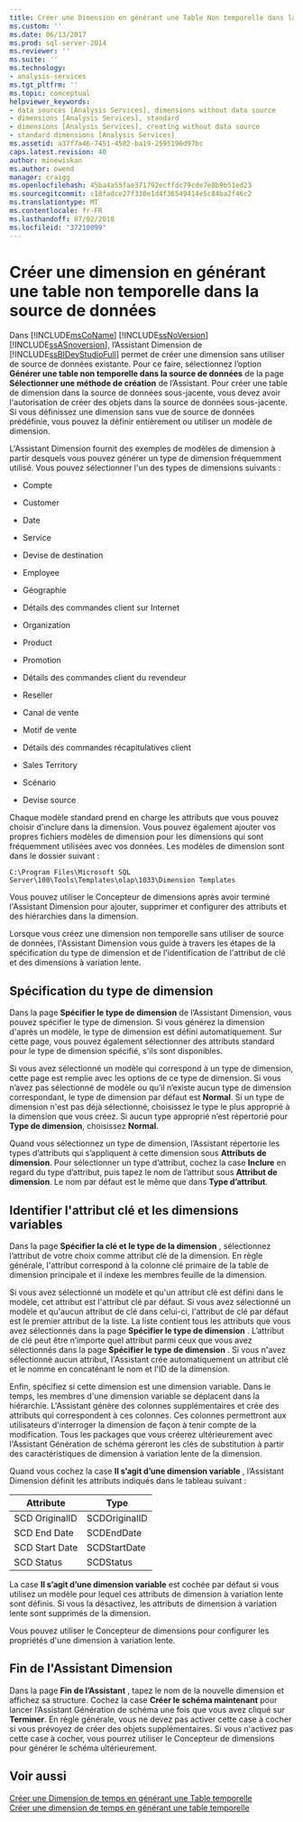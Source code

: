 ```yaml
---
title: Créer une Dimension en générant une Table Non temporelle dans la Source de données | Microsoft Docs
ms.custom: ''
ms.date: 06/13/2017
ms.prod: sql-server-2014
ms.reviewer: ''
ms.suite: ''
ms.technology:
- analysis-services
ms.tgt_pltfrm: ''
ms.topic: conceptual
helpviewer_keywords:
- data sources [Analysis Services], dimensions without data source
- dimensions [Analysis Services], standard
- dimensions [Analysis Services], creating without data source
- standard dimensions [Analysis Services]
ms.assetid: a37f7a46-7451-4582-ba19-2595196d97bc
caps.latest.revision: 40
author: minewiskan
ms.author: owend
manager: craigg
ms.openlocfilehash: 45ba4a55fae371792ecffdc79cde7e8b9b51ed23
ms.sourcegitcommit: c18fadce27f330e1d4f36549414e5c84ba2f46c2
ms.translationtype: MT
ms.contentlocale: fr-FR
ms.lasthandoff: 07/02/2018
ms.locfileid: "37210099"
---
```

# <a name="create-a-dimension-by-generating-a-non-time-table-in-the-data-source"></a>Créer une dimension en générant une table non temporelle dans la source de données
  Dans [!INCLUDE[msCoName](../../includes/msconame-md.md)] [!INCLUDE[ssNoVersion](../../includes/ssnoversion-md.md)] [!INCLUDE[ssASnoversion](../../includes/ssasnoversion-md.md)], l’Assistant Dimension de [!INCLUDE[ssBIDevStudioFull](../../includes/ssbidevstudiofull-md.md)] permet de créer une dimension sans utiliser de source de données existante. Pour ce faire, sélectionnez l’option **Générer une table non temporelle dans la source de données** de la page **Sélectionner une méthode de création** de l’Assistant. Pour créer une table de dimension dans la source de données sous-jacente, vous devez avoir l'autorisation de créer des objets dans la source de données sous-jacente. Si vous définissez une dimension sans vue de source de données prédéfinie, vous pouvez la définir entièrement ou utiliser un modèle de dimension.  
  
 L'Assistant Dimension fournit des exemples de modèles de dimension à partir desquels vous pouvez générer un type de dimension fréquemment utilisé. Vous pouvez sélectionner l'un des types de dimensions suivants :  
  
-   Compte  
  
-   Customer  
  
-   Date  
  
-   Service  
  
-   Devise de destination  
  
-   Employee  
  
-   Géographie  
  
-   Détails des commandes client sur Internet  
  
-   Organization  
  
-   Product  
  
-   Promotion  
  
-   Détails des commandes client du revendeur  
  
-   Reseller  
  
-   Canal de vente  
  
-   Motif de vente  
  
-   Détails des commandes récapitulatives client  
  
-   Sales Territory  
  
-   Scénario  
  
-   Devise source  
  
 Chaque modèle standard prend en charge les attributs que vous pouvez choisir d'inclure dans la dimension. Vous pouvez également ajouter vos propres fichiers modèles de dimension pour les dimensions qui sont fréquemment utilisées avec vos données. Les modèles de dimension sont dans le dossier suivant :  
  
 `C:\Program Files\Microsoft SQL Server\100\Tools\Templates\olap\1033\Dimension Templates`  
  
 Vous pouvez utiliser le Concepteur de dimensions après avoir terminé l'Assistant Dimension pour ajouter, supprimer et configurer des attributs et des hiérarchies dans la dimension.  
  
 Lorsque vous créez une dimension non temporelle sans utiliser de source de données, l'Assistant Dimension vous guide à travers les étapes de la spécification du type de dimension et de l'identification de l'attribut de clé et des dimensions à variation lente.  
  
## <a name="specify-dimension-type"></a>Spécification du type de dimension  
 Dans la page **Spécifier le type de dimension** de l’Assistant Dimension, vous pouvez spécifier le type de dimension. Si vous générez la dimension d'après un modèle, le type de dimension est défini automatiquement. Sur cette page, vous pouvez également sélectionner des attributs standard pour le type de dimension spécifié, s'ils sont disponibles.  
  
 Si vous avez sélectionné un modèle qui correspond à un type de dimension, cette page est remplie avec les options de ce type de dimension. Si vous n’avez pas sélectionné de modèle ou qu’il n’existe aucun type de dimension correspondant, le type de dimension par défaut est **Normal**. Si un type de dimension n'est pas déjà sélectionné, choisissez le type le plus approprié à la dimension que vous créez. Si aucun type approprié n’est répertorié pour **Type de dimension**, choisissez **Normal**.  
  
 Quand vous sélectionnez un type de dimension, l’Assistant répertorie les types d’attributs qui s’appliquent à cette dimension sous **Attributs de dimension**. Pour sélectionner un type d’attribut, cochez la case **Inclure** en regard du type d’attribut, puis tapez le nom de l’attribut sous **Attribut de dimension**. Le nom par défaut est le même que dans **Type d’attribut**.  
  
## <a name="identify-key-attribute-and-changing-dimensions"></a>Identifier l'attribut clé et les dimensions variables  
 Dans la page **Spécifier la clé et le type de la dimension** , sélectionnez l’attribut de votre choix comme attribut clé de la dimension. En règle générale, l'attribut correspond à la colonne clé primaire de la table de dimension principale et il indexe les membres feuille de la dimension.  
  
 Si vous avez sélectionné un modèle et qu'un attribut clé est défini dans le modèle, cet attribut est l'attribut clé par défaut. Si vous avez sélectionné un modèle et qu'aucun attribut de clé dans celui-ci, l'attribut de clé par défaut est le premier attribut de la liste. La liste contient tous les attributs que vous avez sélectionnés dans la page **Spécifier le type de dimension** . L’attribut de clé peut être n’importe quel attribut parmi ceux que vous avez sélectionnés dans la page **Spécifier le type de dimension** . Si vous n'avez sélectionné aucun attribut, l'Assistant crée automatiquement un attribut clé et le nomme en concaténant le nom et l'ID de la dimension.  
  
 Enfin, spécifiez si cette dimension est une dimension variable. Dans le temps, les membres d'une dimension variable se déplacent dans la hiérarchie. L'Assistant génère des colonnes supplémentaires et crée des attributs qui correspondent à ces colonnes. Ces colonnes permettront aux utilisateurs d'interroger la dimension de façon à tenir compte de la modification. Tous les packages que vous créerez ultérieurement avec l'Assistant Génération de schéma géreront les clés de substitution à partir des caractéristiques de dimension à variation lente de la dimension.  
  
 Quand vous cochez la case **Il s’agit d’une dimension variable** , l’Assistant Dimension définit les attributs indiqués dans le tableau suivant :  
  
|Attribute|Type|  
|---------------|----------|  
|SCD OriginalID|SCDOriginalID|  
|SCD End Date|SCDEndDate|  
|SCD Start Date|SCDStartDate|  
|SCD Status|SCDStatus|  
  
 La case **Il s’agit d’une dimension variable** est cochée par défaut si vous utilisez un modèle pour lequel ces attributs de dimension à variation lente sont définis. Si vous la désactivez, les attributs de dimension à variation lente sont supprimés de la dimension.  
  
 Vous pouvez utiliser le Concepteur de dimensions pour configurer les propriétés d'une dimension à variation lente.  
  
## <a name="completing-the-dimension-wizard"></a>Fin de l'Assistant Dimension  
 Dans la page **Fin de l’Assistant** , tapez le nom de la nouvelle dimension et affichez sa structure. Cochez la case **Créer le schéma maintenant** pour lancer l’Assistant Génération de schéma une fois que vous avez cliqué sur **Terminer**. En règle générale, vous ne devez pas activer cette case à cocher si vous prévoyez de créer des objets supplémentaires. Si vous n'activez pas cette case à cocher, vous pourrez utiliser le Concepteur de dimensions pour générer le schéma ultérieurement.  
  
## <a name="see-also"></a>Voir aussi  
 [Créer une Dimension de temps en générant une Table temporelle](create-a-time-dimension-by-generating-a-time-table.md)   
 [Créer une dimension de temps en générant une table temporelle](create-a-time-dimension-by-generating-a-time-table.md)  
  
  
